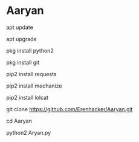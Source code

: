 # Aaryan 

apt update

apt upgrade

pkg install python2

pkg install git

pip2 install requests

pip2 install mechanize

pip2 install lolcat

git clone https://github.com/Erenhacker/Aaryan.git

cd Aaryan

python2 Aryan.py
